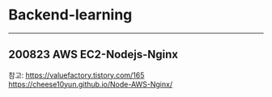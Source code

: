 # Backend-learning

---
## 200823 AWS EC2-Nodejs-Nginx
참고:
https://valuefactory.tistory.com/165
https://cheese10yun.github.io/Node-AWS-Nginx/
